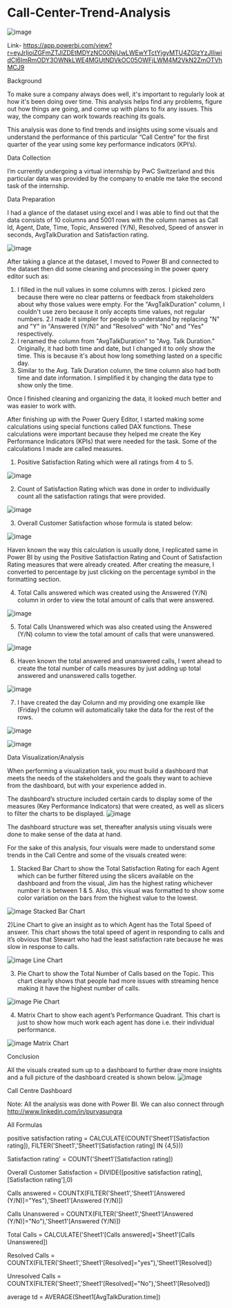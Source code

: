# Call-Center-Trend-Analysis

![image](https://github.com/PurvaSungra/Call-Center-Trend-Analysis/assets/149881341/8f4e6c44-19ea-48b1-95b7-868f90c1f038)


Link- https://app.powerbi.com/view?r=eyJrIjoiZGFmZTJlZDEtMDYzNC00NjUwLWEwYTctYjgyMTU4ZGIzYzJlIiwidCI6ImRmODY3OWNkLWE4MGUtNDVkOC05OWFjLWM4M2VkN2ZmOTVhMCJ9

Background


To make sure a company always does well, it's important to regularly look at how it's been doing over time. This analysis helps find any problems, figure out how things are going, and come up with plans to fix any issues. This way, the company can work towards reaching its goals.

This analysis was done to find trends and insights using some visuals and understand the performance of this particular “Call Centre” for the first quarter of the year using some key performance indicators (KPI’s).

Data Collection

I’m currently undergoing a virtual internship by PwC Switzerland and this particular data was provided by the company to enable me take the second task of the internship.

Data Preparation

I had a glance of the dataset using excel and I was able to find out that the data consists of 10 columns and 5001 rows with the column names as Call Id, Agent, Date, Time, Topic, Answered (Y/N), Resolved, Speed of answer in seconds, AvgTalkDuration and Satisfaction rating.

![image](https://github.com/PurvaSungra/Call-Center-Trend-Analysis/assets/149881341/bab181e4-7a28-495a-886c-2d6eaf4fa982)

After taking a glance at the dataset, I moved to Power BI and connected to the dataset then did some cleaning and processing in the power query editor such as:

1. I filled in the null values in some columns with zeros. I picked zero because there were no clear patterns or feedback from stakeholders about why those values were empty. For the "AvgTalkDuration" column, I couldn't use zero because it only accepts time values, not regular numbers.
2.I made it simpler for people to understand by replacing "N" and "Y" in "Answered (Y/N)" and "Resolved" with "No" and "Yes" respectively.
3. I renamed the column from "AvgTalkDuration" to "Avg. Talk Duration." Originally, it had both time and date, but I changed it to only show the time. This is because it's about how long something lasted on a specific day.
4. Similar to the Avg. Talk Duration column, the time column also had both time and date information. I simplified it by changing the data type to show only the time.


Once I finished cleaning and organizing the data, it looked much better and was easier to work with.

After finishing up with the Power Query Editor, I started making some calculations using special functions called DAX functions. These calculations were important because they helped me create the Key Performance Indicators (KPIs) that were needed for the task. Some of the calculations I made are called measures.

 1. Positive Satisfaction Rating which were all ratings from 4 to 5.




![image](https://github.com/PurvaSungra/Call-Center-Trend-Analysis/assets/149881341/724bbc44-0c7c-4d10-9183-7e51ce156a25)


2. Count of Satisfaction Rating which was done in order to individually count all the satisfaction ratings that were provided.


![image](https://github.com/PurvaSungra/Call-Center-Trend-Analysis/assets/149881341/79d35150-9e18-4fb1-9be9-9ee03ce2664f)


3. Overall Customer Satisfaction whose formula is stated below:

 
![image](https://github.com/PurvaSungra/Call-Center-Trend-Analysis/assets/149881341/0eed0545-0ddf-4832-beb0-5acbf33afbce)

Haven known the way this calculation is usually done, I replicated same in Power BI by using the Positive Satisfaction Rating and Count of Satisfaction Rating measures that were already created.
After creating the measure, I converted to percentage by just clicking on the percentage symbol in the formatting section.

4. Total Calls answered which was created using the Answered (Y/N) column in order to view the total amount of calls that were answered.

   
![image](https://github.com/PurvaSungra/Call-Center-Trend-Analysis/assets/149881341/eb541486-e9bf-462d-9469-b1dd34330eb4)


5. Total Calls Unanswered which was also created using the Answered (Y/N) column to view the total amount of calls that were unanswered.

 
![image](https://github.com/PurvaSungra/Call-Center-Trend-Analysis/assets/149881341/03818201-e4c3-4b3b-aa85-ed2b4c1aaab0)


6. Haven known the total answered and unanswered calls, I went ahead to create the total number of calls measures by just adding up total answered and unanswered calls together.

   
![image](https://github.com/PurvaSungra/Call-Center-Trend-Analysis/assets/149881341/ac3533ee-dd24-48ea-a755-e2e7201f9f5e)


7. I have created the day Column and my providing one example like (Friday) the column will automatically take the data for the rest of the rows.

   
![image](https://github.com/PurvaSungra/Call-Center-Trend-Analysis/assets/149881341/663bdedf-5572-4844-aefc-f89b32d87bb5)



![image](https://github.com/PurvaSungra/Call-Center-Trend-Analysis/assets/149881341/8ffda54c-7a9b-424f-aa5b-e039da48248f)





Data Visualization/Analysis


When performing a visualization task, you must build a dashboard that meets the needs of the stakeholders and the goals they want to achieve from the dashboard, but with your experience added in.

The dashboard’s structure included certain cards to display some of the measures (Key Performance Indicators) that were created, as well as slicers to filter the charts to be displayed.
![image](https://github.com/PurvaSungra/Call-Center-Trend-Analysis/assets/149881341/d3bdc8ac-2900-462e-8902-ed3405b2e487)





The dashboard structure was set, thereafter analysis using visuals were done to make sense of the data at hand.

For the sake of this analysis, four visuals were made to understand some trends in the Call Centre and some of the visuals created were:

1) Stacked Bar Chart to show the Total Satisfaction Rating for each Agent which can be further filtered using the slicers available on the dashboard and from the visual, Jim has the highest rating whichever number it is between 1 & 5. Also, this visual was formatted to show some color variation on the bars from the highest value to the lowest.


![image](https://github.com/PurvaSungra/Call-Center-Trend-Analysis/assets/149881341/b036e20b-85b1-47b0-bb25-fb91e78c9669)
Stacked Bar Chart

2)Line Chart to give an insight as to which Agent has the Total Speed of answer. This chart shows the total speed of agent in responding to calls and it’s obvious that Stewart who had the least satisfaction rate because he was slow in response to calls.


![image](https://github.com/PurvaSungra/Call-Center-Trend-Analysis/assets/149881341/e3f37466-ab7c-4fa8-b35a-e29253113df6)
Line Chart

3) Pie Chart to show the Total Number of Calls based on the Topic. This chart clearly shows that people had more issues with streaming hence making it have the highest number of calls.


![image](https://github.com/PurvaSungra/Call-Center-Trend-Analysis/assets/149881341/6e7497d2-cf83-4d6a-9021-50a0e5aab4b7)
Pie Chart

4) Matrix Chart to show each agent’s Performance Quadrant. This chart is just to show how much work each agent has done i.e. their individual performance.


![image](https://github.com/PurvaSungra/Call-Center-Trend-Analysis/assets/149881341/7f9145d6-f274-4e53-99a1-b8f9c7ba6ce5)
Matrix Chart

Conclusion

All the visuals created sum up to a dashboard to further draw more insights and a full picture of the dashboard created is shown below.
![image](https://github.com/PurvaSungra/Call-Center-Trend-Analysis/assets/149881341/a374e93e-3948-4709-8ef1-9dcf28032617)



Call Centre Dashboard

Note: All the analysis was done with Power BI.
We can also connect through http://www.linkedin.com/in/purvasungra

All Formulas

positive satisfaction rating = CALCULATE(COUNT('Sheet1'[Satisfaction rating]), FILTER('Sheet1','Sheet1'[Satisfaction rating] IN {4,5}))

Satisfaction rating' = COUNT('Sheet1'[Satisfaction rating])

Overall Customer Satisfaction = DIVIDE([positive satisfaction rating],[Satisfaction rating'],0)

Calls answered = COUNTX(FILTER('Sheet1','Sheet1'[Answered (Y/N)]="Yes"),'Sheet1'[Answered (Y/N)])

Calls Unanswered = COUNTX(FILTER('Sheet1','Sheet1'[Answered (Y/N)]="No"),'Sheet1'[Answered (Y/N)])

Total Calls = CALCULATE('Sheet1'[Calls answered]+'Sheet1'[Calls Unanswered])

Resolved Calls = COUNTX(FILTER('Sheet1','Sheet1'[Resolved]="yes"),'Sheet1'[Resolved])

Unresolved Calls = COUNTX(FILTER('Sheet1','Sheet1'[Resolved]="No"),'Sheet1'[Resolved])

average td = AVERAGE(Sheet1[AvgTalkDuration.time])


